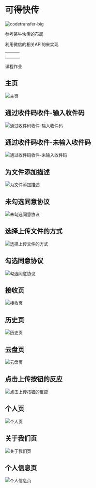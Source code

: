 # 可得快传



![codetransfer-big](G:\0code\PmCodeni\CodeTransferFE\docs\image\codetransfer-big.png)

参考某牛快传的布局

利用微信的相关API的来实现

|      |      |      |
| ---- | ---- | ---- |
|      |      |      |
|      |      |      |
|      |      |      |

课程作业

## 主页
![主页](G:\0code\PmCodeni\CodeTransferFE\docs\image\主页.png)

## 通过收件码收件-输入收件码
![通过收件码收件-输入收件码](G:\0code\PmCodeni\CodeTransferFE\docs\image\通过收件码收件-输入收件码.png)

## 通过收件码收件-未输入收件码
![通过收件码收件-未输入收件码](G:\0code\PmCodeni\CodeTransferFE\docs\image\通过收件码收件-未输入收件码.png)

## 为文件添加描述
![为文件添加描述](G:\0code\PmCodeni\CodeTransferFE\docs\image\为文件添加描述.png)

## 未勾选同意协议
![未勾选同意协议](G:\0code\PmCodeni\CodeTransferFE\docs\image\未勾选同意协议.png)

## 选择上传文件的方式
![选择上传文件的方式](G:\0code\PmCodeni\CodeTransferFE\docs\image\选择上传文件的方式.png)

## 勾选同意协议
![勾选同意协议](G:\0code\PmCodeni\CodeTransferFE\docs\image\勾选同意协议.png)

## 接收页
![接收页](G:\0code\PmCodeni\CodeTransferFE\docs\image\接收页.png)

## 历史页
![历史页](G:\0code\PmCodeni\CodeTransferFE\docs\image\历史页.png)

## 云盘页
![云盘页](G:\0code\PmCodeni\CodeTransferFE\docs\image\云盘页.png)

## 点击上传按钮的反应
![点击上传按钮的反应](G:\0code\PmCodeni\CodeTransferFE\docs\image\点击上传按钮的反应.png)

## 个人页
![个人页](G:\0code\PmCodeni\CodeTransferFE\docs\image\个人页.png)

## 关于我们页
![关于我们页](G:\0code\PmCodeni\CodeTransferFE\docs\image\关于我们页.png)

## 个人信息页
![个人信息页](G:\0code\PmCodeni\CodeTransferFE\docs\image\个人信息页.png)
